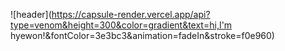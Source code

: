 ![header](https://capsule-render.vercel.app/api?type=venom&height=300&color=gradient&text=hi,I'm hyewon!&fontColor=3e3bc3&animation=fadeIn&stroke=f0e960)
